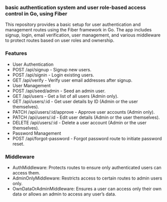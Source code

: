 ### basic authentication system and user role-based access control in Go, using Fiber

This repository provides a basic setup for user authentication and management routes using the Fiber framework in Go. The app includes signup, login, email verification, user management, and various middleware to protect routes based on user roles and ownership.

### Features
- User Authentication
- POST /api/signup - Signup new users.
- POST /api/signin - Login existing users.
- GET /api/verify - Verify user email addresses after signup.
- User Management
- POST /api/seed/admin - Seed an admin user.
- GET /api/users - Get a list of all users (Admin only).
- GET /api/users/:id - Get user details by ID (Admin or the user themselves).
- PATCH /api/users/:id/approve - Approve user accounts (Admin only).
- PATCH /api/users/:id - Edit user details (Admin or the user themselves).
- DELETE /api/users/:id - Delete a user account (Admin or the user themselves).
- Password Management
- POST /api/forgot-password - Forgot password route to initiate password reset.

### Middleware
- AuthMiddleware: Protects routes to ensure only authenticated users can access them.
- AdminOnlyMiddleware: Restricts access to certain routes to admin users only.
- OwnDataOrAdminMiddleware: Ensures a user can access only their own data or allows an admin to access any user’s data.
